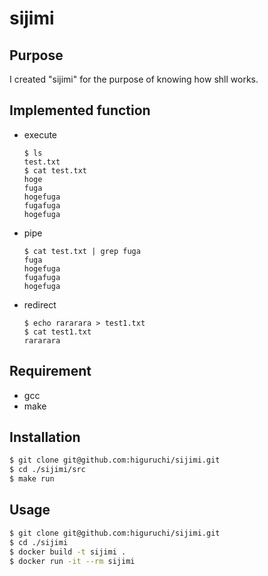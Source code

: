 # sijimi

## Purpose

I created "sijimi" for the purpose of knowing how shll works.

## Implemented function

- execute

  ```
  $ ls
  test.txt
  $ cat test.txt
  hoge
  fuga
  hogefuga
  fugafuga
  hogefuga
  ```

- pipe

  ```
  $ cat test.txt | grep fuga
  fuga
  hogefuga
  fugafuga
  hogefuga
  ```
- redirect

  ```
  $ echo rararara > test1.txt
  $ cat test1.txt
  rararara
  ```

## Requirement

- gcc
- make

## Installation

```bash
$ git clone git@github.com:higuruchi/sijimi.git
$ cd ./sijimi/src
$ make run
```
## Usage

```bash
$ git clone git@github.com:higuruchi/sijimi.git
$ cd ./sijimi
$ docker build -t sijimi .
$ docker run -it --rm sijimi
```
